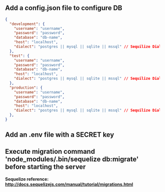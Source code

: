 ## Add a config.json file to configure DB
```json
{
  "development": {
    "username": "username",
    "password": "password",
    "database": "db-name",
    "host": "localhost",
    "dialect": "postgres || mysql || sqlite || mssql" // Sequilize Dialects
  },
  "test": {
    "username": "username",
    "password": "password",
    "database": "db-name",
    "host": "localhost",
    "dialect": "postgres || mysql || sqlite || mssql" // Sequilize Dialects
  },
  "production": {
    "username": "username",
    "password": "password",
    "database": "db-name",
    "host": "localhost",
    "dialect": "postgres || mysql || sqlite || mssql" // Sequilize Dialects
  },
}
```

## Add an .env file with a SECRET key

## Execute migration command 'node_modules/.bin/sequelize db:migrate' before starting the server
#### Sequelize reference: http://docs.sequelizejs.com/manual/tutorial/migrations.html
